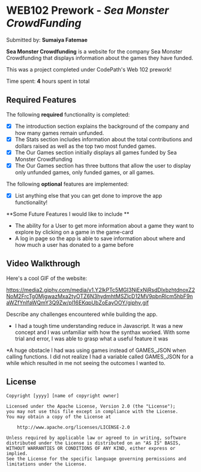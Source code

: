# WEB102 Prework - *Sea Monster CrowdFunding*

Submitted by: **Sumaiya Fatemae**

**Sea Monster Crowdfunding** is a website for the company Sea Monster Crowdfunding that displays information about the games they have funded.

This was a project completed under CodePath's Web 102 prework! 

Time spent: **4** hours spent in total

## Required Features

The following **required** functionality is completed:

* [x] The introduction section explains the background of the company and how many games remain unfunded.
* [x] The Stats section includes information about the total contributions and dollars raised as well as the top two most funded games.
* [x] The Our Games section initially displays all games funded by Sea Monster Crowdfunding
* [x] The Our Games section has three buttons that allow the user to display only unfunded games, only funded games, or all games.

The following **optional** features are implemented:
* [x] List anything else that you can get done to improve the app functionality!


**Some Future Features I would like to include **

* The ability for a User to get more information about a game they want to explore by clicking on a game in the game-card
* A log in page so the app is able to save information about where and how much a user has donated to a game before


## Video Walkthrough

Here's a cool GIF of the website:

https://media2.giphy.com/media/v1.Y2lkPTc5MGI3NjExNjRsdDlxbzhtdnoxZ2NoM2FrcTg0MjgwazMxa2tyOTZ6N3hydmhtMSZlcD12MV9pbnRlcm5hbF9naWZfYnlfaWQmY3Q9Zw/pl16EKqpUbZoEayOOY/giphy.gif


Describe any challenges encountered while building the app.
* I had a tough time understanding reduce in Javascript. It was a new concept and I was unfamiliar with how the synthax worked. With some trial and error, I was able to grasp what a useful feature it was

*A huge obstacle I had was using games instead of GAMES_JSON when calling functions. I did not realize I had a variable called GAMES_JSON for a while which resulted in me not seeing the outcomes I wanted to. 

## License

    Copyright [yyyy] [name of copyright owner]

    Licensed under the Apache License, Version 2.0 (the "License");
    you may not use this file except in compliance with the License.
    You may obtain a copy of the License at

        http://www.apache.org/licenses/LICENSE-2.0

    Unless required by applicable law or agreed to in writing, software
    distributed under the License is distributed on an "AS IS" BASIS,
    WITHOUT WARRANTIES OR CONDITIONS OF ANY KIND, either express or implied.
    See the License for the specific language governing permissions and
    limitations under the License.
